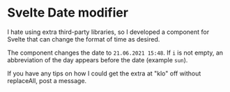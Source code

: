 # Svelte Date modifier

I hate using extra third-party libraries, so I developed a component for Svelte that can change the format of time as desired.

The component changes the date to `21.06.2021 15:48`. If `i` is not empty, an abbreviation of the day appears before the date (example `sun`).

If you have any tips on how I could get the extra at "klo" off without replaceAll, post a message.
